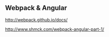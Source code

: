 Webpack & Angular
---

http://webpack.github.io/docs/

http://www.shmck.com/webpack-angular-part-1/
